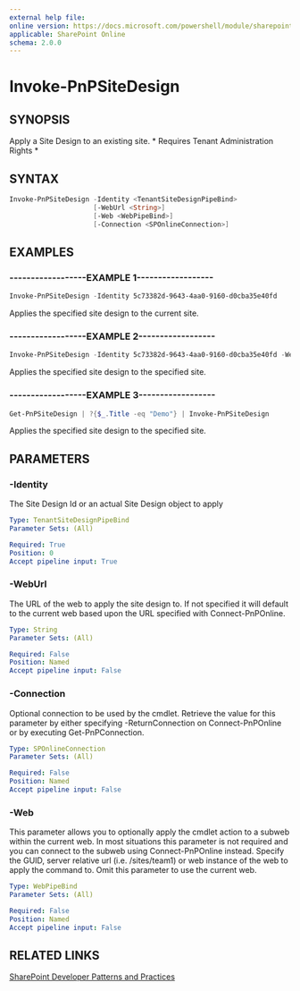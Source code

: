 ```yaml
---
external help file:
online version: https://docs.microsoft.com/powershell/module/sharepoint-pnp/invoke-pnpsitedesign
applicable: SharePoint Online
schema: 2.0.0
---
```


# Invoke-PnPSiteDesign

## SYNOPSIS
Apply a Site Design to an existing site. * Requires Tenant Administration Rights *

## SYNTAX 

```powershell
Invoke-PnPSiteDesign -Identity <TenantSiteDesignPipeBind>
                     [-WebUrl <String>]
                     [-Web <WebPipeBind>]
                     [-Connection <SPOnlineConnection>]
```

## EXAMPLES

### ------------------EXAMPLE 1------------------
```powershell
Invoke-PnPSiteDesign -Identity 5c73382d-9643-4aa0-9160-d0cba35e40fd
```

Applies the specified site design to the current site.

### ------------------EXAMPLE 2------------------
```powershell
Invoke-PnPSiteDesign -Identity 5c73382d-9643-4aa0-9160-d0cba35e40fd -WebUrl https://contoso.sharepoint.com/sites/mydemosite
```

Applies the specified site design to the specified site.

### ------------------EXAMPLE 3------------------
```powershell
Get-PnPSiteDesign | ?{$_.Title -eq "Demo"} | Invoke-PnPSiteDesign
```

Applies the specified site design to the specified site.

## PARAMETERS

### -Identity
The Site Design Id or an actual Site Design object to apply

```yaml
Type: TenantSiteDesignPipeBind
Parameter Sets: (All)

Required: True
Position: 0
Accept pipeline input: True
```

### -WebUrl
The URL of the web to apply the site design to. If not specified it will default to the current web based upon the URL specified with Connect-PnPOnline.

```yaml
Type: String
Parameter Sets: (All)

Required: False
Position: Named
Accept pipeline input: False
```

### -Connection
Optional connection to be used by the cmdlet. Retrieve the value for this parameter by either specifying -ReturnConnection on Connect-PnPOnline or by executing Get-PnPConnection.

```yaml
Type: SPOnlineConnection
Parameter Sets: (All)

Required: False
Position: Named
Accept pipeline input: False
```

### -Web
This parameter allows you to optionally apply the cmdlet action to a subweb within the current web. In most situations this parameter is not required and you can connect to the subweb using Connect-PnPOnline instead. Specify the GUID, server relative url (i.e. /sites/team1) or web instance of the web to apply the command to. Omit this parameter to use the current web.

```yaml
Type: WebPipeBind
Parameter Sets: (All)

Required: False
Position: Named
Accept pipeline input: False
```

## RELATED LINKS

[SharePoint Developer Patterns and Practices](https://aka.ms/sppnp)